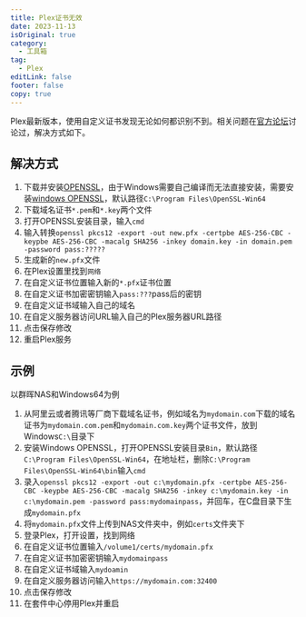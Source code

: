 ```yaml
---
title: Plex证书无效
date: 2023-11-13
isOriginal: true
category:
  - 工具箱
tag:
  - Plex
editLink: false
footer: false
copy: true
---
```


Plex最新版本，使用自定义证书发现无论如何都识别不到。相关问题在[官方论坛](https://forums.plex.tv/t/plex-media-server-1-32-0-6918-custom-certificate-must-be-regenerated-with-new-openssl-arguments/837643)讨论过，解决方式如下。

## 解决方式

1. 下载并安装[OPENSSL](https://www.openssl.org/source/)，由于Windows需要自己编译而无法直接安装，需要安装[windows OPENSSL](https://slproweb.com/products/Win32OpenSSL.html)，默认路径`C:\Program Files\OpenSSL-Win64`
2. 下载域名证书`*.pem`和`*.key`两个文件
3. 打开OPENSSL安装目录，输入`cmd`
4. 输入转换`openssl pkcs12 -export -out new.pfx -certpbe AES-256-CBC -keypbe AES-256-CBC -macalg SHA256 -inkey domain.key -in domain.pem -password pass:?????`
5. 生成新的`new.pfx`文件
6. 在Plex设置里找到`网络`
7. 在自定义证书位置输入新的`*.pfx`证书位置
8. 在自定义证书加密密钥输入`pass:???`pass后的密钥
9. 在自定义证书域输入自己的域名
10. 在自定义服务器访问URL输入自己的Plex服务器URL路径
11. 点击保存修改
12. 重启Plex服务

## 示例

以群晖NAS和Windows64为例

1. 从阿里云或者腾讯等厂商下载域名证书，例如域名为`mydomain.com`下载的域名证书为`mydomain.com.pem`和`mydomain.com.key`两个证书文件，放到Windows`C:\`目录下
2. 安装Windows OPENSSL，打开OPENSSL安装目录`Bin`，默认路径`C:\Program Files\OpenSSL-Win64`，在地址栏，删除`C:\Program Files\OpenSSL-Win64\bin`输入`cmd`
3. 录入`openssl pkcs12 -export -out c:\mydomain.pfx -certpbe AES-256-CBC -keypbe AES-256-CBC -macalg SHA256 -inkey c:\mydomain.key -in c:\mydomain.pem -password pass:mydomainpass`，并回车，在C盘目录下生成`mydomain.pfx`
4. 将`mydomain.pfx`文件上传到NAS文件夹中，例如`certs`文件夹下
5. 登录Plex，打开设置，找到网络
6. 在自定义证书位置输入`/volume1/certs/mydomain.pfx`
7. 在自定义证书加密密钥输入`mydomainpass`
8. 在自定义证书域输入`mydoamin`
9. 在自定义服务器访问输入`https://mydomain.com:32400`
10. 点击保存修改
11. 在套件中心停用Plex并重启
